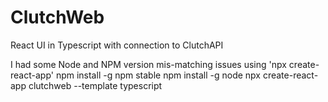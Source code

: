 # ClutchWeb
React UI in Typescript with connection to ClutchAPI

I had some Node and NPM version mis-matching issues using 'npx create-react-app'
npm install -g npm stable
npm install -g node
npx create-react-app clutchweb --template typescript
